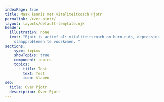 ```yaml
---
indexPage: true
title: Maak kennis met vitaliteitcoach Pjotr
permalink: /over-pjotr/
layout: layouts/default-template.njk
header:
  illustration: none
  text: "Pjotr is actief als vitaliteitscoach om burn-outs, depressies &
    slaapproblemen te voorkomen. "
sections:
  - type: topics
    showTopics: true
    component: topics
    topics:
      - title: Test
        text: Test
        icon: Slapen
seo:
  title: Over Pjotr
  description: Over Pjotr
---
```

